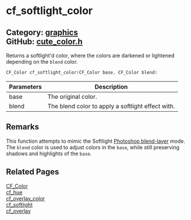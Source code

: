[](../header.md ':include')

# cf_softlight_color

Category: [graphics](https://github.com/RandyGaul/cute_framework/blob/master/docs/api_reference?id=graphics)  
GitHub: [cute_color.h](https://github.com/RandyGaul/cute_framework/blob/master/include/cute_color.h)  
---

Returns a softlight'd color, where the colors are darkened or lightened depending on the `blend` color.

```cpp
CF_Color cf_softlight_color(CF_Color base, CF_Color blend)
```

Parameters | Description
--- | ---
base | The original color.
blend | The blend color to apply a softlight effect with.

## Remarks

This function attempts to mimic the Softlight [Photoshop blend-layer](https://helpx.adobe.com/photoshop/using/blending-modes.html) mode.
The `blend` color is used to adjust colors in the `base`, while still preserving shadows and highlights of the `base`.

## Related Pages

[CF_Color](https://github.com/RandyGaul/cute_framework/blob/master/docs/graphics/cf_color.md)  
[cf_hue](https://github.com/RandyGaul/cute_framework/blob/master/docs/graphics/cf_hue.md)  
[cf_overlay_color](https://github.com/RandyGaul/cute_framework/blob/master/docs/graphics/cf_overlay_color.md)  
[cf_softlight](https://github.com/RandyGaul/cute_framework/blob/master/docs/graphics/cf_softlight.md)  
[cf_overlay](https://github.com/RandyGaul/cute_framework/blob/master/docs/graphics/cf_overlay.md)  
